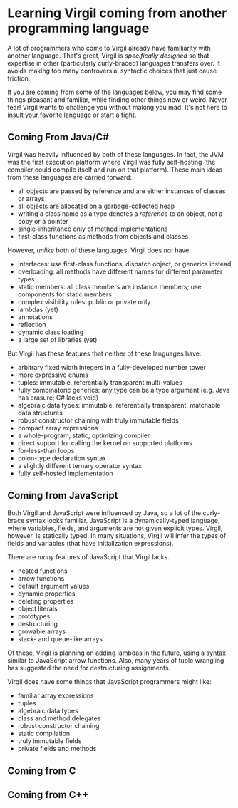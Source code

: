 # Learning Virgil coming from another programming language

A lot of programmers who come to Virgil already have familiarity with another language.
That's great, Virgil is *specifically designed* so that expertise in other (particularly curly-braced) languages transfers over.
It avoids making too many controversial syntactic choices that just cause friction.

If you are coming from some of the languages below, you may find some things pleasant and familiar, while finding other things new or weird.
Never fear!
Virgil wants to challenge you without making you mad.
It's not here to insult your favorite language or start a fight.

## Coming From Java/C\#

Virgil was heavily influenced by both of these languages.
In fact, the JVM was the first execution platform where Virgil was fully self-hosting (the compiler could compile itself and run on that platform).
These main ideas from these languages are carried forward:

  * all objects are passed by reference and are either instances of classes or arrays
  * all objects are allocated on a garbage-collected heap
  * writing a class name as a type denotes a *reference* to an object, not a copy or a pointer
  * single-inheritance only of method implementations
  * first-class functions as methods from objects and classes

However, *unlike* both of these languages, Virgil does *not* have:

  * interfaces: use first-class functions, dispatch object, or generics instead
  * overloading: all methods have different names for different parameter types
  * static members: all class members are instance members; use components for static members
  * complex visibility rules: public or private only
  * lambdas (yet)
  * annotations
  * reflection
  * dynamic class loading
  * a large set of libraries (yet)

But Virgil has these features that neither of these languages have:

  * arbitrary fixed width integers in a fully-developed number tower
  * more expressive enums
  * tuples: immutable, referentially transparent multi-values
  * fully combinatoric generics: any type can be a type argument (e.g. Java has erasure; C\# lacks void)
  * algebraic data types: immutable, referentially transparent, matchable data structures
  * robust constructor chaining with truly immutable fields
  * compact array expressions
  * a whole-program, static, optimizing compiler
  * direct support for calling the kernel on supported platforms
  * for-less-than loops
  * colon-type declaration syntax
  * a slightly different ternary operator syntax
  * fully self-hosted implementation


## Coming from JavaScript

Both Virgil and JavaScript were influenced by Java, so a lot of the curly-brace syntax looks familiar.
JavaScript is a dynamically-typed language, where variables, fields, and arguments are not given explicit types.
Virgil, however, is statically typed.
In many situations, Virgil will infer the types of fields and variables (that have initialization expressions).

There are *many* features of JavaScript that Virgil lacks.

 * nested functions
 * arrow functions
 * default argument values
 * dynamic properties
 * deleting properties
 * object literals
 * prototypes
 * destructuring
 * growable arrays
 * stack- and queue-like arrays

Of these, Virgil is planning on adding lambdas in the future, using a syntax similar to JavaScript arrow functions.
Also, many years of tuple wrangling has suggested the need for destructuring assignments.

Virgil does have some things that JavaScript programmers might like:

 * familiar array expressions
 * tuples
 * algebraic data types
 * class and method delegates
 * robust constructor chaining
 * static compilation
 * truly immutable fields
 * private fields and methods


## Coming from C

## Coming from C++
